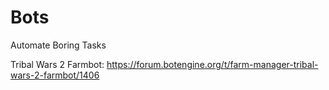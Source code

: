 # Bots

Automate Boring Tasks

Tribal Wars 2 Farmbot: https://forum.botengine.org/t/farm-manager-tribal-wars-2-farmbot/1406

